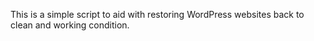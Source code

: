 This is a simple script to aid with restoring WordPress websites back to clean and working condition. 